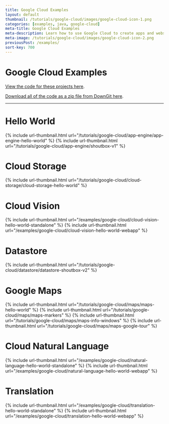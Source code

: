 ```yaml
---
title: Google Cloud Examples
layout: default
thumbnail: /tutorials/google-cloud/images/google-cloud-icon-1.png
categories: [examples, java, google-cloud]
meta-title: Google Cloud Examples
meta-description: Learn how to use Google Cloud to create apps and websites!
meta-image: /tutorials/google-cloud/images/google-cloud-icon-2.png
previousPost: /examples/
sort-key: 700
---
```


# Google Cloud Examples

[View the code for these projects here](https://github.com/KevinWorkman/HappyCoding/tree/gh-pages/examples/google-cloud/google-cloud-example-projects).

[Download all of the code as a zip file from DownGit here](https://downgit.github.io/#/home?url=https://github.com/KevinWorkman/HappyCoding/tree/gh-pages/examples/google-cloud/google-cloud-example-projects).

---

# Hello World

{% include url-thumbnail.html url="/tutorials/google-cloud/app-engine/app-engine-hello-world" %}
{% include url-thumbnail.html url="/tutorials/google-cloud/app-engine/shoutbox-v1" %}

# Cloud Storage

{% include url-thumbnail.html url="/tutorials/google-cloud/cloud-storage/cloud-storage-hello-world" %}

# Cloud Vision

{% include url-thumbnail.html url="/examples/google-cloud/cloud-vision-hello-world-standalone" %}
{% include url-thumbnail.html url="/examples/google-cloud/cloud-vision-hello-world-webapp" %}

# Datastore

{% include url-thumbnail.html url="/tutorials/google-cloud/datastore/datastore-shoutbox-v2" %}

# Google Maps

{% include url-thumbnail.html url="/tutorials/google-cloud/maps/maps-hello-world" %}
{% include url-thumbnail.html url="/tutorials/google-cloud/maps/maps-markers" %}
{% include url-thumbnail.html url="/tutorials/google-cloud/maps/maps-info-windows" %}
{% include url-thumbnail.html url="/tutorials/google-cloud/maps/maps-google-tour" %}

# Cloud Natural Language

{% include url-thumbnail.html url="/examples/google-cloud/natural-language-hello-world-standalone" %}
{% include url-thumbnail.html url="/examples/google-cloud/natural-language-hello-world-webapp" %}

# Translation

{% include url-thumbnail.html url="/examples/google-cloud/translation-hello-world-standalone" %}
{% include url-thumbnail.html url="/examples/google-cloud/translation-hello-world-webapp" %}
